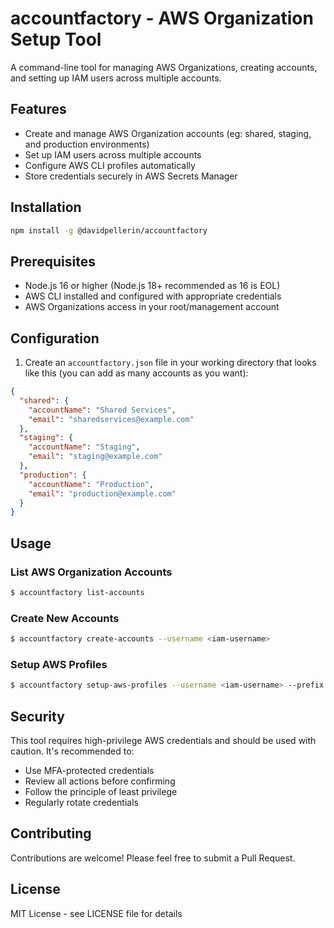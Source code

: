 # accountfactory - AWS Organization Setup Tool

A command-line tool for managing AWS Organizations, creating accounts, and setting up IAM users across multiple accounts.

## Features

- Create and manage AWS Organization accounts (eg: shared, staging, and production environments)
- Set up IAM users across multiple accounts
- Configure AWS CLI profiles automatically
- Store credentials securely in AWS Secrets Manager

## Installation

```bash
npm install -g @davidpellerin/accountfactory
```

## Prerequisites

- Node.js 16 or higher (Node.js 18+ recommended as 16 is EOL)
- AWS CLI installed and configured with appropriate credentials
- AWS Organizations access in your root/management account

## Configuration

1. Create an `accountfactory.json` file in your working directory that looks like this (you can add as many accounts as you want):

```json
{
  "shared": {
    "accountName": "Shared Services",
    "email": "sharedservices@example.com"
  },
  "staging": {
    "accountName": "Staging",
    "email": "staging@example.com"
  },
  "production": {
    "accountName": "Production",
    "email": "production@example.com"
  }
}
```

## Usage

### List AWS Organization Accounts

```bash
$ accountfactory list-accounts
```

### Create New Accounts

```bash
$ accountfactory create-accounts --username <iam-username>
```

### Setup AWS Profiles

```bash
$ accountfactory setup-aws-profiles --username <iam-username> --prefix <profile-prefix>
```

## Security

This tool requires high-privilege AWS credentials and should be used with caution. It's recommended to:

- Use MFA-protected credentials
- Review all actions before confirming
- Follow the principle of least privilege
- Regularly rotate credentials

## Contributing

Contributions are welcome! Please feel free to submit a Pull Request.

## License

MIT License - see LICENSE file for details
